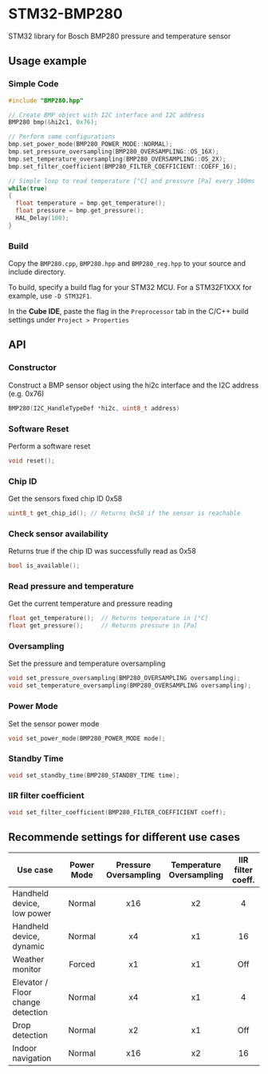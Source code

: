 # STM32-BMP280
STM32 library for Bosch BMP280 pressure and temperature sensor

## Usage example
### Simple Code
```c++
#include "BMP280.hpp"

// Create BMP object with I2C interface and I2C address
BMP280 bmp(&hi2c1, 0x76);

// Perform some configurations
bmp.set_power_mode(BMP280_POWER_MODE::NORMAL);
bmp.set_pressure_oversampling(BMP280_OVERSAMPLING::OS_16X);
bmp.set_temperature_oversampling(BMP280_OVERSAMPLING::OS_2X);
bmp.set_filter_coefficient(BMP280_FILTER_COEFFICIENT::COEFF_16);

// Simple loop to read temperature [°C] and pressure [Pa] every 100ms
while(true)
{
  float temperature = bmp.get_temperature();
  float pressure = bmp.get_pressure();
  HAL_Delay(100);
}
```

### Build
Copy the `BMP280.cpp`, `BMP280.hpp` and `BMP280_reg.hpp` to your source and include directory.

To build, specify a build flag for your STM32 MCU. For a STM32F1XXX for example, use `-D STM32F1`.

In the **Cube IDE**, paste the flag in the `Preprocessor` tab in the C/C++ build settings under `Project > Properties`

## API
### Constructor
Construct a BMP sensor object using the hi2c interface and the I2C address (e.g. 0x76)
```c++
BMP280(I2C_HandleTypeDef *hi2c, uint8_t address)
```
### Software Reset
Perform a software reset
```c++
void reset();
```
### Chip ID
Get the sensors fixed chip ID 0x58
```c++
uint8_t get_chip_id(); // Returns 0x58 if the sensor is reachable
```
### Check sensor availability
Returns true if the chip ID was successfully read as 0x58
```c++
bool is_available();
```
### Read pressure and temperature
Get the current temperature and pressure reading
```c++
float get_temperature();  // Returns temperature in [°C]
float get_pressure();     // Returns pressure in [Pa]
```
### Oversampling
Set the pressure and temperature oversampling
```c++
void set_pressure_oversampling(BMP280_OVERSAMPLING oversampling);
void set_temperature_oversampling(BMP280_OVERSAMPLING oversampling);
```
### Power Mode
Set the sensor power mode
```c++
void set_power_mode(BMP280_POWER_MODE mode);
```
### Standby Time
```c++
void set_standby_time(BMP280_STANDBY_TIME time);
```
### IIR filter coefficient
```c++
void set_filter_coefficient(BMP280_FILTER_COEFFICIENT coeff);
```

## Recommende settings for different use cases
| Use case | Power Mode | Pressure<br>Oversampling | Temperature<br>Oversampling | IIR filter<br>coeff. |
| --- | :---: | :---: | :---: | :---: |
| Handheld device,<br>low power | Normal | x16 | x2 | 4 |
| Handheld device,<br>dynamic | Normal | x4 | x1 | 16 |
| Weather monitor | Forced | x1 | x1 | Off |
| Elevator / Floor <br>change detection | Normal | x4 | x1 | 4 |
| Drop detection | Normal | x2 | x1 | Off |
| Indoor navigation | Normal | x16 | x2 | 16 |
